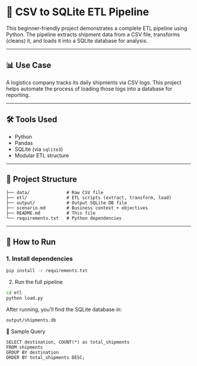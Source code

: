 # 🚚 CSV to SQLite ETL Pipeline

This beginner-friendly project demonstrates a complete ETL pipeline using Python. The pipeline extracts shipment data from a CSV file, transforms (cleans) it, and loads it into a SQLite database for analysis.

---

## 📊 Use Case
A logistics company tracks its daily shipments via CSV logs. This project helps automate the process of loading those logs into a database for reporting.

---

## 🛠 Tools Used
- Python
- Pandas
- SQLite (via `sqlite3`)
- Modular ETL structure

---

## 📁 Project Structure
```
├── data/              # Raw CSV file
├── etl/               # ETL scripts (extract, transform, load)
├── output/            # Output SQLite DB file
├── scenario.md        # Business context + objectives
├── README.md          # This file
└── requirements.txt   # Python dependencies
```
---

## 🚀 How to Run

### 1. Install dependencies

```bash
pip install -r requirements.txt
```
2. Run the full pipeline
```bash
cd etl
python load.py
```
After running, you’ll find the SQLite database in:
```bash
output/shipments.db
```

🧪 Sample Query
```
SELECT destination, COUNT(*) as total_shipments
FROM shipments
GROUP BY destination
ORDER BY total_shipments DESC;
```